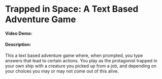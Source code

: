 # Trapped in Space: A Text Based Adventure Game
#### Video Demo:  <URL HERE>
#### Description:
This a text based adventure game where, when prompted, you type answers that lead to certain actions.
You play as the protagonist trapped in your own ship with a creature you picked up from a job,
and depending on your choices you may or may not come out of this alive.
